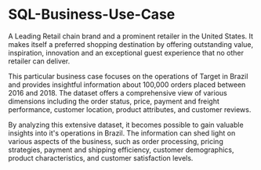 # SQL-Business-Use-Case

A Leading Retail chain brand and a prominent retailer in the United States. It makes itself a preferred shopping destination by offering outstanding value, inspiration, innovation and an exceptional guest experience that no other retailer can deliver.

This particular business case focuses on the operations of Target in Brazil and provides insightful information about 100,000 orders placed between 2016 and 2018. The dataset offers a comprehensive view of various dimensions including the order status, price, payment and freight performance, customer location, product attributes, and customer reviews.

By analyzing this extensive dataset, it becomes possible to gain valuable insights into it's operations in Brazil. The information can shed light on various aspects of the business, such as order processing, pricing strategies, payment and shipping efficiency, customer demographics, product characteristics, and customer satisfaction levels.
